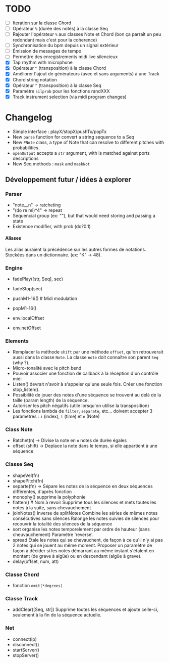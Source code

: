 # TODO

- [ ] Iteration sur la classe Chord
- [ ] Opérateur `%` (durée des notes) à la classe Seq
- [ ] Rajouter l'opérateur `%` aux classes Note et Chord (bon ça parraît un peu redondant mais c'est pour la coherence)
- [ ] Synchronisation du bpm depuis un signal extérieur
- [ ] Émission de messages de tempo
- [ ] Permettre des enregistrements midi live silencieux
- [X] Tap rhythm with microphone
- [X] Opérateur `^` (transposition) à la classe Chord
- [X] Améliorer l'ajout de générateurs (avec et sans arguments) à une Track
- [X] Chord string notation
- [X] Opérateur `^` (transposition) à la classe Seq
- [X] Paramètre `silprob` pour les fonctions randXXX
- [X] Track instrument selection (via midi program changes)

# Changelog

* Simple interface : playX/stopX/pushTx/popTx
* New `parse` function for convert a string sequence to a Seq
* New `PNote` class, a type of Note that can resolve to different pitches with probabilities.
* `openOutput` accepts a `str` argument, with is matched against ports descriptions
* New Seq methods : `mask` and `maskNot`

## Développement futur / idées à explorer

### Parser

* "note__n" -> ratcheting
* "(do re mi)*4" -> repeat
* Sequencial group (ex: "<do re mi>"), but that would need storing and passing a state
* Existence modifier, with prob (do?0.1)

#### Aliases

  Les alias auraient la précédence sur les autres formes de notations.
  Stockées dans un dictionnaire.
  (ex: "K" -> 48).

### Engine

* fadePlay([str, Seq], sec)
* fadeStop(sec)
* pushM1-16()  # Midi modulation
* popM1-16()

* env.localOffset
* env.netOffset

### Elements

* Remplacer la méthode `shift` par une méthode `offset`, qu'on retrouverait aussi dans la classe `Note`. La classe `note` doit connaître son parent `Seq` (why ?).
* Micro-tonalité avec le pitch bend
* Pouvoir associer une fonction de callback à la réception d'un contrôle midi
* Listen() devrait n'avoir à s'appeler qu'une seule fois. Créer une fonction stop_listen().
* Possibilité de jouer des notes d'une séquence se trouvent au delà de la taille (param length) de la séquence.
* Autoriser les pitch négatifs (utile lorsqu'on utilise la transposition)
* Les fonctions lambda de `filter`, `separate`, etc... doivent accepter 3 paramètres : `i` (index), `t` (time) et `n` (Note)

### Class Note

  * Ratchet(n) -> Divise la note en `n` notes de durée égales
  * offset (shift) -> Deplace la note dans le temps, si elle appartient à une séquence

### Classe Seq

  * shapeVel(fn)
  * shapePitch(fn)
  * separte(fn) -> Sépare les notes de la séquence en deux séquences différentes, d'après fonction
  * monophy()
    supprime la polyphonie
  * flatten() # Nom à revoir
    Supprime tous les silences et mets toutes les notes à la suite, sans chevauchement
  * joinNotes()
      Inverse de splitNotes
      Combine les séries de mêmes notes consécutives sans silences
      Ralonge les notes suivies de silences pour recouvrir la totalité des silences de la séquence
  * sort
    organise les notes temporelement par ordre de hauteur (sans cheuvauchement)
    Paramètre 'reverse'.
  * spread
    Étale les notes qui se chevauchent, de façon à ce qu'il n'y ai pas 2 notes qui se jouent au même moment. Proposer un paramètre de façon à décider si les notes démarrant au même instant s'étalent en montant (de grave à aigüe) ou en descendant (aigüe à grave).
  * delay(offset, num, att)

### Classe Chord

  * fonction `omit(*degrees)`

### Classe Track

  * addClear([Seq, str]) Supprime toutes les séquences et ajoute celle-ci, seulement à la fin de la séquence actuelle.

### Net

* connect(ip)
* disconnect()
* startServer()
* stopServer()